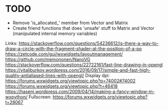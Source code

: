 # TODO
 - Remove 'is_allocated_' member from Vector and Matrix
 - Create friend functions that does 'unsafe' stuff to Matrix and Vector (manipulated internal memory variables)

Links:
https://stackoverflow.com/questions/54236612/is-there-a-way-to-draw-a-circle-with-the-fragment-shader-at-the-position-of-a-po
https://zetcode.com/gui/wxwidgets/layoutmanagement/
https://github.com/memononen/NanoVG
https://stackoverflow.com/questions/22722161/fast-line-drawing-in-opengl
https://vitaliburkov.wordpress.com/2016/09/17/simple-and-fast-high-quality-antialiased-lines-with-opengl/
Display dpi: https://forums.wxwidgets.org/viewtopic.php?p=74002#74002
             https://forums.wxwidgets.org/viewtopic.php?t=46418
https://hasenj.wordpress.com/2009/04/14/making-a-fancy-window-in-wxpython/
Fullscreen: https://forums.wxwidgets.org/viewtopic.php?t=28067